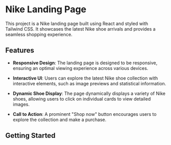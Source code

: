 # Nike Landing Page

This project is a Nike landing page built using React and styled with Tailwind CSS. It showcases the latest Nike shoe arrivals and provides a seamless shopping experience.

## Features

- **Responsive Design**: The landing page is designed to be responsive, ensuring an optimal viewing experience across various devices.

- **Interactive UI**: Users can explore the latest Nike shoe collection with interactive elements, such as image previews and statistical information.

- **Dynamic Shoe Display**: The page dynamically displays a variety of Nike shoes, allowing users to click on individual cards to view detailed images.

- **Call to Action**: A prominent "Shop now" button encourages users to explore the collection and make a purchase.

## Getting Started

